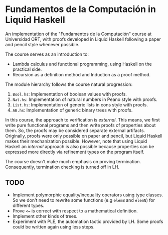 
# Fundamentos de la Computación in Liquid Haskell

An implementation of the "Fundamentos de la Computación" course
at Universidad ORT, with proofs developed in Liquid Haskell following
a paper and pencil style whenever possible. 

The course serves as an introduction to:

- Lambda calculus and functional programming, using Haskell on the practical side.
- Recursion as a definition method and Induction as a proof method.

The module hierarchy follows the course natural progression:

1. `Bool.hs`: Implementation of boolean values with proofs.
2. `Nat.hs`: Implementation of natural numbers in Peano style with proofs.
3. `List.hs`: Implementation of generic lists in cons style with proofs.
3. `AB.hs`: Implementation of generic binary trees with proofs.

In this course, the approach to verification is *external*. This means, we first write pure functional programs and then write proofs of properties about them. So, the proofs may be considered separate external artifacts. Originally, proofs were only possible on paper and pencil, but Liquid Haskell makes their mechanization possible.
However, note that using Liquid Haskell an *internal* approach is also possible
because properties can be expressed more directly via refinement types on
the program itself.

The course doesn't make much emphasis on proving termination. 
Consequently, termination checking is turned off in LH.


## TODO

- Implement polymorphic equality/inequality operators using type classes.
  So we don't need to rewrite some functions (e.g `elemB` and `elemN`) for different types.
- Prove `<=` is correct with respect to a mathematical definition.
- Implement other kinds of trees.
- Experiment with PLE, the automation tactic provided by LH. Some proofs could be
  written again using less steps.